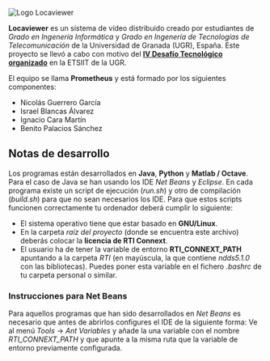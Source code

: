 ![Logo Locaviewer](https://sourceforge.net/p/locaviewer/code/ci/master/tree/logo.png "Logo Locaviewer")

**Locaviewer** es un sistema de vídeo distribuido creado por estudiantes de *Grado en Ingenería Informática* y *Grado en Ingenería de Tecnologías de Telecomunicación* de la Universidad de Granada (UGR), España. Este proyecto se llevó a cabo con motivo del [**IV Desafío Tecnológico organizado**](http://etsiit.ugr.es/pages/IV_desafio_tecnologico) en la ETSIIT de la UGR.

El equipo se llama **Prometheus** y está formado por los siguientes componentes:

+ Nicolás Guerrero García
+ Israel Blancas Álvarez
+ Ignacio Cara Martín
+ Benito Palacios Sánchez

## Notas de desarrollo
Los programas están desarrollados en **Java**, **Python** y **Matlab / Octave**. Para el caso de Java se han usando los IDE *Net Beans* y *Eclipse*.
En cada programa existe un script de ejecución (*run.sh*) y otro de compilación (*build.sh*) para que no sean necesarios los IDE. Para que estos scripts funcionen correctamente tu ordenador deberá cumplir lo siguiente:

+ El sistema operativo tiene que estar basado en **GNU/Linux**.
+ En la carpeta *raíz del proyecto* (donde se encuentra este archivo) deberás colocar la **licencia de RTI Connext**.
+ El usuario ha de tener la variable de entorno **RTI_CONNEXT_PATH** apuntando a la carpeta *RTI* (en mayúscula, la que contiene *ndds5.1.0* con las bibliotecas). Puedes poner esta variable en el fichero *.bashrc* de tu carpeta personal o similar.

### Instrucciones para Net Beans
Para aquellos programas que han sido desarrollados en *Net Beans* es necesario que antes de abrirlos configures el IDE de la siguiente forma:
Ve al menú *Tools* -> *Ant Variables* y añade la una variable con el nombre *RTI_CONNEXT_PATH* y que apunte a la misma ruta que la variable de entorno previamente configurada.